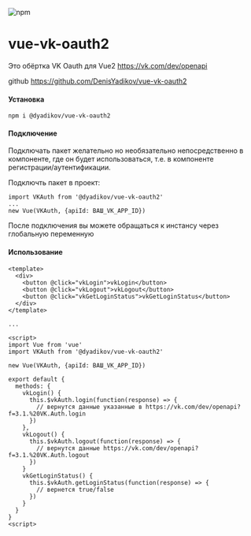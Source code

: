 ![npm](https://img.shields.io/npm/v/@dyadikov/vue-vk-oauth2)

# vue-vk-oauth2

Это обёртка VK Oauth для Vue2 https://vk.com/dev/openapi

github https://github.com/DenisYadikov/vue-vk-oauth2

#### Установка

```
npm i @dyadikov/vue-vk-oauth2
```

#### Подключение

Подключать пакет желательно но необязательно непосредственно в компоненте, где он будет использоваться, т.е. в компоненте регистрации/аутентификации.

Подключть пакет в проект:
```
import VKAuth from '@dyadikov/vue-vk-oauth2'
...
new Vue(VKAuth, {apiId: ВАШ_VK_APP_ID})
```

После подключения вы можете обращаться к инстансу через глобальную переменную

#### Использование
```
<template>
  <div>
    <button @click="vkLogin">vkLogin</button>
    <button @click="vkLogout">vkLogout</button>
    <button @click="vkGetLoginStatus">vkGetLoginStatus</button>
  </div>
</template>

...

<script>
import Vue from 'vue'
import VKAuth from '@dyadikov/vue-vk-oauth2'

new Vue(VKAuth, {apiId: ВАШ_VK_APP_ID})

export default {
  methods: {
    vkLogin() {
      this.$vkAuth.login(function(response) => {
        // вернутся данные указанные в https://vk.com/dev/openapi?f=3.1.%20VK.Auth.login
      })
    },
    vkLogout() {
      this.$vkAuth.logout(function(response) => {
        // вернутся данные https://vk.com/dev/openapi?f=3.1.%20VK.Auth.logout
      })
    }
    vkGetLoginStatus() {
      this.$vkAuth.getLoginStatus(function(response) => {
        // вернется true/false
      })
    }
  }
}
<script>
```
